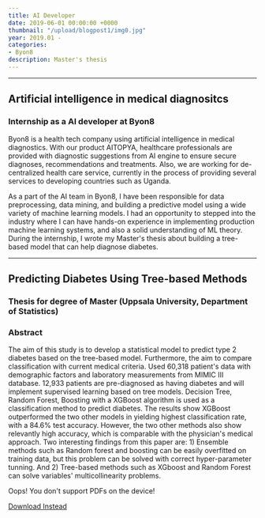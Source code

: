 ```yaml
---
title: AI Developer
date: 2019-06-01 00:00:00 +0000
thumbnail: "/upload/blogpost1/img0.jpg"
year: 2019.01 - 
categories:
- Byon8
description: Master's thesis
---
```


***

## Artificial intelligence in medical diagnositcs
### Internship as a AI developer at Byon8

Byon8 is a health tech company using artificial intelligence in medical diagnostics. With our product AITOPYA, healthcare professionals are provided with diagnostic suggestions from AI engine to ensure secure diagnoses, recommendations and treatments. Also, we are working for de-centralized health care service, currently in the process of providing several services to developing countries such as Uganda. 

As a part of the AI team in Byon8, I have been responsible for data preprocessing,  data mining, and building a predictive model using a wide variety of machine learning models. I had an opportunity to stepped into the industry where I can have hands-on experience in implementing production machine learning systems, and also a solid understanding of ML theory. During the internship, I wrote my Master's thesis about building a tree-based model that can help diagnose diabetes.

***

## Predicting Diabetes Using Tree-based Methods
### Thesis for degree of Master (Uppsala University, Department of Statistics)

### Abstract 
The aim of this study is to develop a statistical model to predict type 2 diabetes based on the tree-based model. Furthermore, the aim to compare classification with current medical criteria. Used 60,318 patient's data with demographic factors and laboratory measurements from MIMIC III database. 12,933 patients are pre-diagnosed as having diabetes and will implement supervised learning based on tree models. Decision Tree, Random Forest, Boosting with a XGBoost algorithm is used as a classification method to predict diabetes. The results show XGBoost outperformed the two other models in yielding highest classification rate, with a 84.6$\%$ test accuracy. However, the two other methods also show relevantly high accuracy, which is comparable with the physician's medical approach. Two interesting findings from this paper are: 1) Ensemble methods such as Random forest and boosting can be easily overfitted on training data, but this problem can be solved with correct hyper-parameter tunning. And 2) Tree-based methods such as XGboost and Random Forest can solve variables' multicollinearity problems.


<object data="/upload/thesis.pdf" type="application/pdf" width=100% height="700px">
    <p>Oops! You don't support PDFs on the device!</p>
    <p><a href="http://uu.diva-portal.org/smash/get/diva2:1323917/FULLTEXT01.pdf">Download Instead</a></p>
</object>



